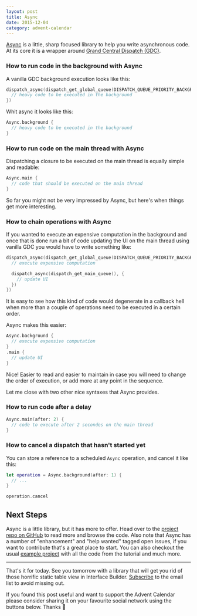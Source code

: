 ```yaml
---
layout: post
title: Async
date: 2015-12-04
category: advent-calendar
---
```


[Async](https://github.com/duemunk/Async) is a little, sharp focused library to help you write asynchronous code. At its core it is a wrapper around [Grand Central Dispatch (GDC)](https://developer.apple.com/library/prerelease/ios/documentation/Performance/Reference/GCD_libdispatch_Ref/index.html).

### How to run code in the background with Async

A vanilla GDC background execution looks like this:

```swift
dispatch_async(dispatch_get_global_queue(DISPATCH_QUEUE_PRIORITY_BACKGROUND, 0), {
  // heavy code to be executed in the background
})
```

Whit async it looks like this:

```swift
Async.background {
  // heavy code to be executed in the background
}
```

### How to run code on the main thread with Async

Dispatching a closure to be executed on the main thread is equally simple and readable:

```swift
Async.main {
  // code that should be executed on the main thread
}
```

So far you might not be very impressed by Async, but here's when things get more interesting.

### How to chain operations with Async

If you wanted to execute an expensive computation in the background and once that is done run a bit of code updating the UI on the main thread using vanilla GDC you would have to write something like:

```swift
dispatch_async(dispatch_get_global_queue(DISPATCH_QUEUE_PRIORITY_BACKGROUND, 0), {
  // execute expensive computation

  dispatch_async(dispatch_get_main_queue(), {
    // update UI
  })
})
```

It is easy to see how this kind of code would degenerate in a callback hell when more than a couple of operations need to be executed in a certain order.

Async makes this easier:

```swift
Async.background {
  // execute expensive computation
}
.main {
  // update UI
}
```

Nice! Easier to read and easier to maintain in case you will need to change the order of execution, or add more at any point in the sequence.

Let me close with two other nice syntaxes that Async provides.

### How to run code after a delay

```swift
Async.main(after: 2) {
  // code to execute after 2 secondes on the main thread
}
```

### How to cancel a dispatch that hasn't started yet

You can store a reference to a scheduled `Async` operation, and cancel it like this:

```swift
let operation = Async.background(after: 1) {
  // ...
}

operation.cancel
```

## Next Steps

Async is a little library, but it has more to offer. Head over to the [project repo on GitHub](https://github.com/duemunk/Async) to read more and browse the code. Also note that Async has a number of "enhancement" and "help wanted" tagged open issues, if you want to contribute that's a great place to start. You can also checkout the usual [example project](https://github.com/mokacoding/AdventCalendar2015) with all the code from the tutorial and much more.

---

That's it for today. See you tomorrow with a library that will get you rid of those horrific static table view in Interface Builder. [Subscribe](http://theiostimes.com/advent-calendar-subscribe) to the email list to avoid missing out.

If you found this post useful and want to support the Advent Calendar please consider sharing it on your favourite social network using the buttons below. Thanks 🎅
